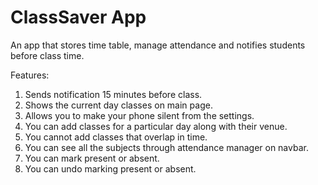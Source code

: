 # ClassSaver App
An app that stores time table, manage attendance and notifies students before class time.

Features:
1) Sends notification 15 minutes before class.
2) Shows the current day classes on main page.
3) Allows you to make your phone silent from the settings.
4) You can add classes for a particular day along with their venue.
5) You cannot add classes that overlap in time.
6) You can see all the subjects through attendance manager on navbar.
7) You can mark present or absent.
8) You can undo marking present or absent.
